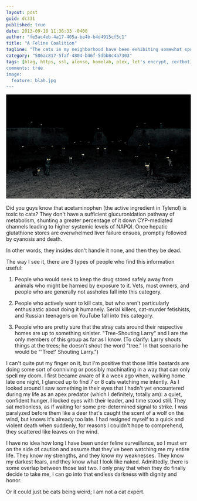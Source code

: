 ```yaml
---
layout: post
guid: dc331
published: true
date: 2013-09-18 11:36:33 -0400
author: "fe5ac4eb-4a17-405a-be4b-b4d4915cf5c1"
title: "A Feline Coalition"
tagline: "The cats in my neighborhood have been exhibiting somewhat spooky behavior of late. "
category: "586ac817-5faf-4804-b46f-5dbb8c4a7303"
tags: [blag, https, ssl, alonso, homelab, plex, let's encrypt, certbot]
comments: true
image:
  feature: blah.jpg
---
```


![](/assets/img/lol/felinecoalition.png "We know.")

Did you guys know that acetaminophen (the active ingredient in Tylenol) is toxic to cats? They don't have a sufficient glucuronidation pathway of metabolism, shunting a greater percentage of it down CYP-mediated channels leading to higher systemic levels of NAPQI. Once hepatic glutathione stores are overwhelmed liver failure ensues, promptly followed by cyanosis and death.

In other words, they insides don't handle it none, and then they be dead.

The way I see it, there are 3 types of people who find this information useful:

1.  People who would seek to keep the drug stored safely away from animals who might be harmed by exposure to it. Vets, most owners, and people who are generally not assholes fall into this category.
    
2.  People who actively want to kill cats, but who aren't particularly enthusiastic about doing it humanely. Serial killers, cat-murder fetishists, and Russian teenagers on YouTube fall into this category.
    
3.  People who are pretty sure that the stray cats around their respective homes are up to something sinister. "Tree-Shouting Larry" and I are the only members of this group as far as I know. (To clarify: Larry shouts things at the trees; he doesn't shout the word "tree." In that scenario he would be "'Tree!' Shouting Larry.")
    

I can't quite put my finger on it, but I'm positive that those little bastards are doing some sort of conniving or possibly machinating in a way that can only spell my doom. I first became aware of it a week ago when, walking home late one night, I glanced up to find 7 or 8 cats watching me intently. As I looked around I saw something in their eyes that I hadn't yet encountered during my life as an apex predator (which I definitely, totally am): a quiet, confident hunger. I locked eyes with their leader, and time stood still. They sat motionless, as if waiting for some pre-determined signal to strike. I was paralyzed before them like a deer that's caught the scent of a wolf on the wind, but knows it's already too late. I had resigned myself to a quick and violent death when suddenly, for reasons I couldn't hope to comprehend, they scattered like leaves on the wind.

I have no idea how long I have been under feline surveillance, so I must err on the side of caution and assume that they've been watching me my entire life. They know my strengths, and they know my weaknesses. They know my darkest fears, and they know what I look like naked. Admittedly, there is some overlap between those last two. I only pray that when they do finally decide to take me, I can go into that endless darkness with dignity and honor.

Or it could just be cats being weird; I am not a cat expert.